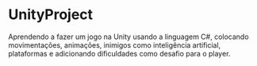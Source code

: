 # UnityProject
Aprendendo a fazer um jogo na Unity usando a linguagem C#, colocando movimentações, animações, inimigos como inteligência artificial, plataformas e adicionando dificuldades como desafio para o player.
